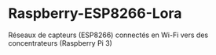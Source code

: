 # Raspberry-ESP8266-Lora
Réseaux de capteurs (ESP8266) connectés en Wi-Fi vers des concentrateurs (Raspberry Pi 3)
